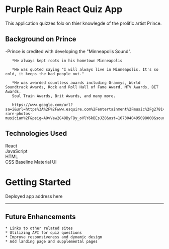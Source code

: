 # Purple Rain React Quiz App #

This application quizzes folx on thier knowlegde of the prolific artist Prince.

## Background on Prince ##

-Prince is credited with developing the "Minneapolis Sound".
       
       *He always kept roots in his hometown Minneapolis   
       
       *He was quoted saying "I will always live in Minneapolis. It's so cold, it keeps the bad people out."
       
       *He was awarded countless awards including Grammys, World Soundtrack Awards, Rock and Roll Hall of Fame Award, MTV Awards, BET Awards,   
       Soul Train Awards, Brit Awards, and many more.
       
       https://www.google.com/url?sa=i&url=https%3A%2F%2Fwww.esquire.com%2Fentertainment%2Fmusic%2Fg27814138%2Fprince-rare-photos-musician%2F&psig=AOvVaw2C49ByFBy_oVlY6kBEsJZ0&ust=1673040495098000&source=images&cd=vfe&ved=0CA4QjRxqFwoTCLjfydSvsfwCFQAAAAAdAAAAABAe

## Technologies Used ##
React    
JavaScript  
HTML  
CSS Baseline 
Material UI

# Getting Started #  

Deployed app address here

***

## Future Enhancements ##
    * Links to other related sites 
    * Utilizing API for quiz questions 
    * Improve responsiveness and dynamic design    
    * Add landing page and supplemental pages
    
